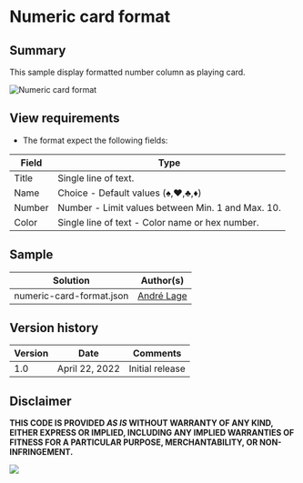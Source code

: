 ﻿# Numeric card format

## Summary
This sample display formatted number column as playing card. 

![Numeric card format](./assets/numeric-cards-format.gif)

## View requirements
- The format expect the following fields:

Field |Type
--------|---------
Title | Single line of text.
Name | Choice - Default values (♠️,♥,♣,♦)
Number | Number - Limit values between Min. 1 and Max. 10.
Color | Single line of text - Color name or hex number.

## Sample

Solution|Author(s)
--------|---------
numeric-card-format.json | [André Lage](https://github.com/aaclage)

## Version history

Version|Date|Comments
-------|----|--------
1.0|April 22, 2022|Initial release


## Disclaimer
**THIS CODE IS PROVIDED *AS IS* WITHOUT WARRANTY OF ANY KIND, EITHER EXPRESS OR IMPLIED, INCLUDING ANY IMPLIED WARRANTIES OF FITNESS FOR A PARTICULAR PURPOSE, MERCHANTABILITY, OR NON-INFRINGEMENT.**

<img src="https://pnptelemetry.azurewebsites.net/list-formatting/view-samples/generic-numeric-card-format" />